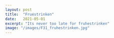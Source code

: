 ```yaml
---
layout: post
title:  "Fruestrinken"
date:   2021-05-01
excerpt: "Its never too late for fruhestrinken"
image: "/images/F31_fruhestrinken.jpg"
---
```

